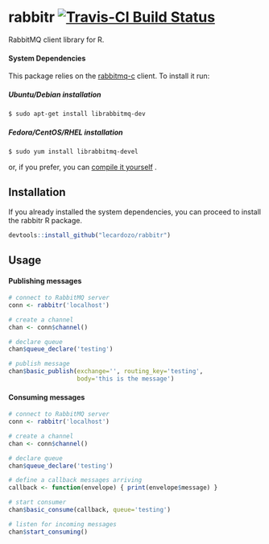 # rabbitr [![Travis-CI Build Status](https://travis-ci.org/lecardozo/rabbitr.svg?branch=master)](https://travis-ci.org/lecardozo/rabbitr)

RabbitMQ client library for R.


#### System Dependencies
This package relies on the [rabbitmq-c](https://github.com/alanxz/rabbitmq-c) client. To install it run:
##### Ubuntu/Debian installation
```bash
$ sudo apt-get install librabbitmq-dev
```
##### Fedora/CentOS/RHEL installation
```bash
$ sudo yum install librabbitmq-devel
```
or, if you prefer, you can [compile it yourself](https://github.com/alanxz/rabbitmq-c#building-and-installing) .
## Installation


If you already installed the system dependencies, you can proceed to install the rabbitr R package.
``` r
devtools::install_github("lecardozo/rabbitr")
```

## Usage

#### Publishing messages
``` r
# connect to RabbitMQ server
conn <- rabbitr('localhost')

# create a channel
chan <- conn$channel()

# declare queue
chan$queue_declare('testing')

# publish message
chan$basic_publish(exchange='', routing_key='testing',
                   body='this is the message')
```

#### Consuming messages
```r
# connect to RabbitMQ server
conn <- rabbitr('localhost')

# create a channel
chan <- conn$channel()

# declare queue
chan$queue_declare('testing')

# define a callback messages arriving
callback <- function(envelope) { print(envelope$message) }

# start consumer
chan$basic_consume(callback, queue='testing')

# listen for incoming messages
chan$start_consuming()
```
